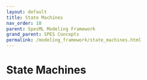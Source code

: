 ```yaml
---
layout: default
title: State Machines
nav_order: 10
parent: SpesML Modeling Framework
grand_parent: SPES Concepts
permalink: /modeling_framework/state_machines.html
---
```

# State Machines

